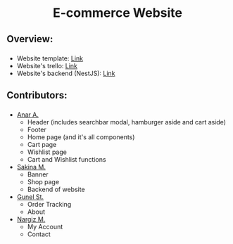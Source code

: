 <h1 align="center"> E-commerce Website </h1>

###

<h2 align="left"> Overview: </h1>

###

<ul>
  <li> Website template: <a href="https://casona.familab.net/?header_style=header_1"> Link </a>  </li>
  <li> Website's trello: <a href="https://trello.com/b/E0MrwsyL/casona"> Link </a> </li>
  <li> Website's backend (NestJS): <a href="https://github.com/Sakhinamammadzade/nestJs"> Link </a> </li>
</ul>

<h2 align="left"> Contributors: </h1>

###

<ul>
 <li>
    <a href="https://github.com/Anrsgrl"> Anar A. </a>
   <ul>
     <li> Header (includes searchbar modal, hamburger aside and cart aside) </li>
     <li> Footer </li>
     <li> Home page (and it's all components) </li>
     <li> Cart page </li>
     <li> Wishlist page </li>
     <li> Cart and Wishlist functions</li>
   </ul>
  </li>
  <li>
    <a href="https://github.com/Sakhinamammadzade"> Sakina M. </a>
    <ul>
     <li> Banner </li>
     <li> Shop page </li>
     <li> Backend of website </li>
   </ul>
  </li>
  <li>
    <a href="https://github.com/gunellst"> Gunel St. </a>
    <ul>
     <li> Order Tracking </li>
     <li> About </li>
   </ul>
  </li>
  <li>
    <a href="https://github.com/mnargiz"> Nargiz M. </a>
    <ul>
     <li> My Account </li>
     <li> Contact </li>
   </ul>
  </li>
</ul>
